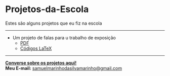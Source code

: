 # Projetos-da-Escola
Estes são alguns projetos que eu fiz na escola

---
- Um projeto de falas para u trabalho de exposição
  - [PDF](https://github.com/DavdTheItGuy/Projetos-da-Escola/blob/main/trabalho1/Falas.pdf)
  - [Códigos LaTeX](https://github.com/DavdTheItGuy/Projetos-da-Escola/blob/main/trabalho1/main.tex)

---
[**Converse sobre os projetos aqui!**](https://github.com/DavdTheItGuy/Projetos-da-Escola/discussions)  
**Meu E-mail:** samuelmarinhodasilvamarinho@gmail.com
